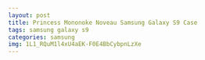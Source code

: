 ```yaml
---
layout: post
title: Princess Mononoke Noveau Samsung Galaxy S9 Case
tags: samsung galaxy s9
categories: samsung
img: 1L1_RQuM1l4xU4aEK-F0E4BbCybpnLzXe
---
```

